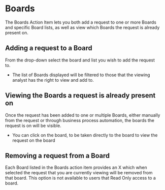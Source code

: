 # Boards
The Boards Action Item lets you both add a request to one or more Boards and specific Board lists, as well as view which Boards the request is already present on.

## Adding a request to a Board

From the drop-down select the board and list you wish to add the request to.
* The list of Boards displayed will be filtered to those that the viewing analyst has the right to view and add to.

## Viewing the Boards a request is already present on
Once the request has been added to one or multiple Boards, either manually from the request or through business process automation, the boards the request is on will be visible.
* You can click on the board, to be taken directly to the board to view the request on the board

## Removing a request from a Board
Each Board listed in the Boards action item provides an X which when selected the request that you are currently viewing will be removed from that board. This option is not available to users that Read Only access to a board.